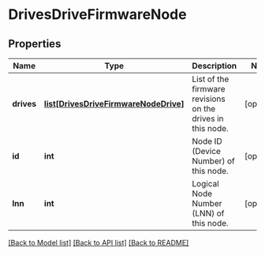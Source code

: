 # DrivesDriveFirmwareNode

## Properties
Name | Type | Description | Notes
------------ | ------------- | ------------- | -------------
**drives** | [**list[DrivesDriveFirmwareNodeDrive]**](DrivesDriveFirmwareNodeDrive.md) | List of the firmware revisions on the drives in this node. | [optional] 
**id** | **int** | Node ID (Device Number) of this node. | [optional] 
**lnn** | **int** | Logical Node Number (LNN) of this node. | [optional] 

[[Back to Model list]](../README.md#documentation-for-models) [[Back to API list]](../README.md#documentation-for-api-endpoints) [[Back to README]](../README.md)


